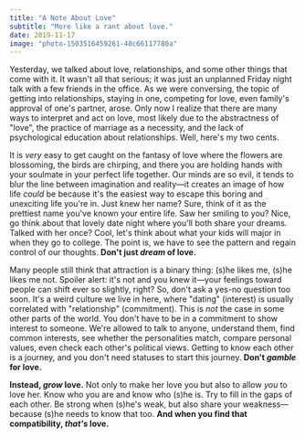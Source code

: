 ```yaml
---
title: "A Note About Love"
subtitle: "More like a rant about love."
date: 2019-11-17
image: "photo-1503516459261-40c66117780a"
---
```


Yesterday, we talked about love, relationships, and some other things that come with it. It wasn't all that serious; it was just an unplanned Friday night talk with a few friends in the office. As we were conversing, the topic of getting into relationships, staying in one, competing for love, even family's approval of one's partner, arose. Only now I realize that there are many ways to interpret and act on love, most likely due to the abstractness of "love", the practice of marriage as a necessity, and the lack of psychological education about relationships. Well, here's my two cents.

It is *very* easy to get caught on the fantasy of love where the flowers are blossoming, the birds are chirping, and there you are holding hands with your soulmate in your perfect life together. Our minds are so evil, it tends to blur the line between imagination and reality&mdash;it creates an image of how life *could* be because it's the easiest way to escape this boring and unexciting life you're in. Just knew her name? Sure, think of it as the prettiest name you've known your entire life. Saw her smiling to you? Nice, go think about that lovely date night where you'll both share your dreams. Talked with her once? Cool, let's think about what your kids will major in when they go to college. The point is, we have to see the pattern and regain control of our thoughts. **Don't just *dream* of love.**

Many people still think that attraction is a binary thing: (s)he likes me, (s)he likes me not. Spoiler alert: it's not and you knew it&mdash;your feelings toward people can shift ever so slightly, right? So, don't ask a yes-no question too soon. It's a weird culture we live in here, where "dating" (interest) is usually correlated with "relationship" (commitment). This is *not* the case in some other parts of the world. You don't have to be in a commitment to show interest to someone. We're allowed to talk to anyone, understand them, find common interests, see whether the personalities match, compare personal values, even check each other's political views. Getting to know each other is a journey, and you don't need statuses to start this journey. **Don't *gamble* for love.**

**Instead, *grow* love.** Not only to make her love you but also to allow *you* to love her. Know who you are and know who (s)he is. Try to fill in the gaps of each other. Be strong when (s)he's weak, but also share your weakness&mdash;because (s)he needs to know that too. **And when you find that compatibility, *that's* love.**

